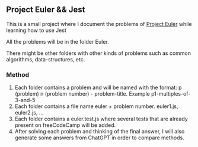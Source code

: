 ## Project Euler && Jest

This is a small project where I document the problems of [Project Euler](https://www.freecodecamp.org/learn/project-euler/) while learning how to use Jest

All the problems will be in the folder Euler.

There might be other folders with other kinds of problems such as common algorithms, data-structures, etc.

### Method

1. Each folder contains a problem and will be named with the format: p (problem) n (problem number) - problem-title. Example p1-multiples-of-3-and-5
2. Each folder contains a file name euler + problem number. euler1.js, euler2.js, ...
3. Each folder contains a euler.test.js where several tests that are already present on freeCodeCamp will be added.
4. After solving each problem and thinking of the final answer, I will also generate some answers from ChatGPT in order to compare methods.
